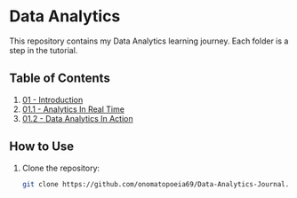 # Data Analytics 

This repository contains my Data Analytics learning journey. Each folder is a step in the tutorial.

## Table of Contents

1. [01 - Introduction](./01-Introduction)
2. [01.1 - Analytics In Real Time](./1.1-Analytics-In-Real-Time)
3. [01.2 - Data Analytics In Action](./1.2-Data-Analytics-in-Action)


## How to Use

1. Clone the repository:
   ```bash
   git clone https://github.com/onomatopoeia69/Data-Analytics-Journal.git

   
